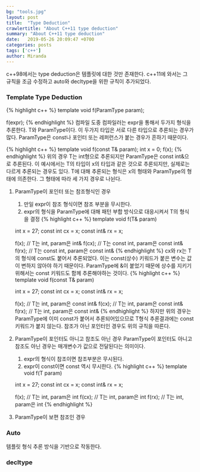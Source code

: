 ```yaml
---
bg: "tools.jpg"
layout: post
title:  "Type Deduction"
crawlertitle: "About C++11 type deduction"
summary: "About C++11 type deduction"
date:   2019-05-26 20:09:47 +0700
categories: posts
tags: ['c++']
author: Miranda
---
```

c++98에서는 type deduction은 템플릿에 대한 것만 존재한다. c++11에 와서는 그 규칙을 조금 수정하고 auto와 decltype을 위한 규칙이 추가되었다.

### Template Type Deduction
{% highlight c++ %}
template<typename T>
void f(ParamType param);

f(expr);
{% endhighlight %}
컴파일 도중 컴파일러는 expr을 통해서 두가지 형식을 추론한다. T와 ParamType이다. 이 두가지 타입은 서로 다른 타입으로 추론되는 경우가 많다. ParamType은 const나 포인터 또는 레퍼런스가 붙는 경우가 흔하기 때문이다.

{% highlight c++ %}
template<typename T>
void f(const T& param);
int x = 0;
f(x);
{% endhighlight %}
위의 경우 T는 int형으로 추론되지만 ParamType은 const int&으로 추론된다. 이 예시에서는 T의 타입이 x의 타입과 같은 것으로 추론되지만, 실제로는 다르게 추론되는 경우도 있다. T에 대해 추론되는 형식은 x의 형태와 ParamType의 형태에 의존한다. 그 형태에 따라 세 가지 경우로 나뉜다.

1. ParamType이 포인터 또는 참조형식인 경우
    1. 만일 expr이 참조 형식이면 참조 부분을 무시한다.
    2. expr의 형식을 ParamType에 대해 패턴 부합 방식으로 대응시켜서 T의 형식을 결정
    {% highlight c++ %}
    template<typename T>
    void f(T& param)

    int x = 27;
    const int cx = x;
    const int& rx = x;

    f(x);    // T는 int, param은 int&
    f(cx);   // T는 const int, param은 const int&
    f(rx);   // T는 const int, param은 const int&
    {% endhighlight %}
    cx와 rx는 T의 형식에 const도 붙어서 추론되었다. 이는 const(상수) 키워드가 붙은 변수는 값이 변하지 않아야 하기 때문이다. ParamType에 &이 붙었기 때문에 상수를 지키기위해서는 const 키워드도 함께 추론해야하는 것이다.
    {% highlight c++ %}
    template<typename T>
    void f(const T& param)

    int x = 27;
    const int cx = x;
    const int& rx = x;

    f(x);    // T는 int, param은 const int&
    f(cx);   // T는 int, param은 const int&
    f(rx);   // T는 int, param은 const int&
    {% endhighlight %}
    하지만 위의 경우는 ParamType에 이미 const가 붙어서 추론되어있으므로 T형식 추론결과에는 const 키워드가 붙지 않는다.
    참조가 아닌 포인터인 경우도 위의 규칙을 따른다.


2. ParamType이 포인터도 아니고 참조도 아닌 경우
    ParamType이 포인터도 아니고 참조도 아닌 경우는 매개변수가 값으로 전달된다는 의미이다.
    1. expr의 형식이 참조이면 참조부분은 무시된다.
    2. expr이 const이면 const 역시 무시한다.
     {% highlight c++ %}
    template<typename T>
    void f(T param)

    int x = 27;
    const int cx = x;
    const int& rx = x;

    f(x);    // T는 int, param은 int
    f(cx);   // T는 int, param은 int
    f(rx);   // T는 int, param은 int
    {% endhighlight %}

3. ParamType이 보편 참조인 경우

### Auto
템플릿 형식 추론 방식을 기반으로 작동한다.

### decltype
